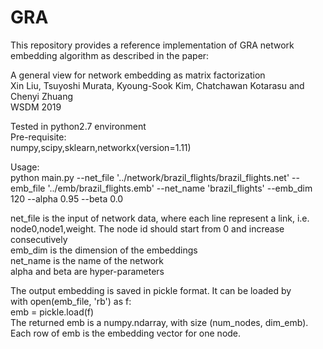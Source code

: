 # GRA

This repository provides a reference implementation of GRA network embedding algorithm as described in the paper:

A general view for network embedding as matrix factorization  
Xin Liu, Tsuyoshi Murata, Kyoung-Sook Kim, Chatchawan Kotarasu and Chenyi Zhuang  
WSDM 2019  

Tested in python2.7 environment  
Pre-requisite:  
numpy,scipy,sklearn,networkx(version=1.11)  

Usage:  
python main.py --net_file '../network/brazil_flights/brazil_flights.net' --emb_file '../emb/brazil_flights.emb' --net_name 'brazil_flights' --emb_dim 120 --alpha 0.95 --beta 0.0

net_file is the input of network data, where each line represent a link, i.e. node0,node1,weight. The node id should start from 0 and increase consecutively  
emb_dim is the dimension of the embeddings  
net_name is the name of the network  
alpha and beta are hyper-parameters  

The output embedding is saved in pickle format.
It can be loaded by  
with open(emb_file, 'rb') as f:  
	emb = pickle.load(f)  
The returned emb is a numpy.ndarray, with size (num_nodes, dim_emb). Each row of emb is the embedding vector for one node.  
